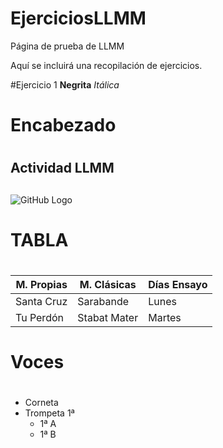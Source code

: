 # EjerciciosLLMM
Página de prueba de LLMM

Aquí se incluirá una recopilación de ejercicios.

#Ejercicio 1
**Negrita**
*Itálica*

# Encabezado <h1> 
  
## Actividad LLMM <h2>
  
 ![GitHub Logo](http://i.stack.imgur.com/e8nZC.gif)

# TABLA <h1>
  
M. Propias  | M. Clásicas    | Días Ensayo
------------ | ------------- | ------------
Santa Cruz | Sarabande | Lunes
Tu Perdón | Stabat Mater | Martes


# Voces <h1>
  * Corneta
* Trompeta 1ª
  * 1ª A
  * 1ª B
